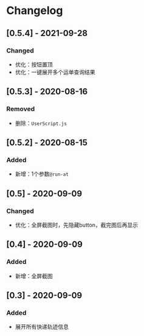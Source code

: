 # Changelog

## [0.5.4] - 2021-09-28
### Changed
  - 优化：按钮置顶
  - 优化：一键展开多个运单查询结果

## [0.5.3] - 2020-08-16
### Removed
  - 删除：`UserScript.js`

## [0.5.2] - 2020-08-15
### Added
  - 新增：1个参数`@run-at`

## [0.5] - 2020-09-09
### Changed
  - 优化：全屏截图时，先隐藏button，截完图后再显示

## [0.4] - 2020-09-09
### Added
  - 新增：全屏截图

## [0.3] - 2020-09-09
### Added
  - 展开所有快递轨迹信息



